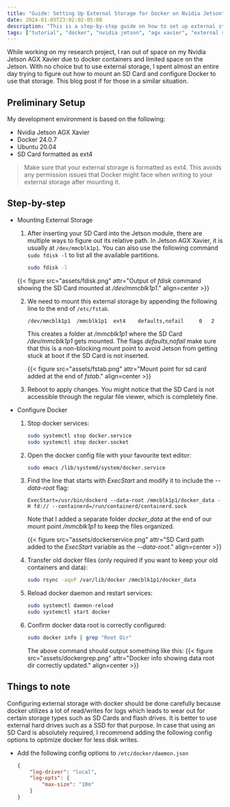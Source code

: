 ```yaml
---
title: "Guide: Setting Up External Storage for Docker on Nvidia Jetson"
date: 2024-01-05T23:02:02-05:00
description: "This is a step-by-step guide on how to set up external storage on Nvidia Jetson AGX Xavier and configuring docker with it."
tags: ["tutorial", "docker", "nvidia jetson", "agx xavier", "external storage"]
---
```

While working on my research project, I ran out of space on my Nvidia Jetson AGX Xavier due to docker containers and limited space on the Jetson. With no choice but to use external storage, I spent almost an entire day trying to figure out how to mount an SD Card and configure Docker to use that storage. This blog post if for those in a similar situation.

## Preliminary Setup
My development environment is based on the following:
- Nvidia Jetson AGX Xavier
- Docker 24.0.7
- Ubuntu 20.04
- SD Card formatted as ext4

> Make sure that your external storage is formatted as ext4. This avoids any permission issues that Docker might face when writing to your external storage after mounting it.

## Step-by-step
- Mounting External Storage
    1. After inserting your SD Card into the Jetson module, there are multiple ways to figure out its relative path. In Jetson AGX Xavier, it is usually at `/dev/mmcblk1p1`. You can also use the following command `sudo fdisk -l` to list all the available partitions.
        ```sh
        sudo fdisk -l
        ```
    {{< figure src="assets/fdisk.png" attr="Output of *fdisk* command showing the SD Card mounted at */dev/mmcblk1p1*." align=center >}}

    2. We need to mount this external storage by appending the following line to the end of `/etc/fstab`.
        ```text
        /dev/mmcblk1p1  /mmcblk1p1  ext4    defaults,nofail     0   2
        ```

        This creates a folder at */mmcblk1p1* where the SD Card */dev/mmcblk1p1* gets mounted. The flags *defaults,nofail* make sure that this is a non-blocking mount point to avoid Jetson from getting stuck at boot if the SD Card is not inserted.

        {{< figure src="assets/fstab.png" attr="Mount point for sd card added at the end of *fstab*." align=center >}}

    3. Reboot to apply changes. You might notice that the SD Card is not accessible through the regular file viewer, which is completely fine.

- Configure Docker
    1. Stop docker services:
        ```sh
        sudo systemctl stop docker.service
        sudo systemctl stop docker.socket
        ```
    2. Open the docker config file with your favourite text editor:
        ```sh
        sudo emacs /lib/systemd/system/docker.service
        ```
    3. Find the line that starts with *ExecStart* and modify it to include the *--data-root* flag:
        ```text
        ExecStart=/usr/bin/dockerd --data-root /mmcblk1p1/docker_data -H fd:// --containerd=/run/containerd/containerd.sock
        ```
        Note that I added a separate folder *docker_data* at the end of our mount point */mmcblk1p1* to keep the files organized.

        {{< figure src="assets/dockerservice.png" attr="SD Card path added to the *ExecStart* variable as the *--data-root*." align=center >}}

    4. Transfer old docker files (only required if you want to keep your old containers and data):
        ```sh
        sudo rsync -aqxP /var/lib/docker /mmcblk1p1/docker_data
        ```
    5. Reload docker daemon and restart services:
        ```sh
        sudo systemctl daemon-reload
        sudo systemctl start docker
        ```
    6. Confirm docker data root is correctly configured:
        ```sh
        sudo docker info | grep "Root Dir"
        ```
        The above command should output something like this:
        {{< figure src="assets/dockergrep.png" attr="Docker info showing data root dir correctly updated." align=center >}}

## Things to note
Configuring external storage with docker should be done carefully because docker utilizes a lot of read/writes for logs which leads to wear out for certain storage types such as SD Cards and flash drives. It is better to use external hard drives such as a SSD for that purpose.
In case that using an SD Card is absolutely required, I recommend adding the following config options to optimize docker for less disk writes.
- Add the following config options to `/etc/docker/daemon.json`
    ```json
    {
        "log-driver": "local",
        "log-opts": {
            "max-size": "10m"
        }
    }
    ```
